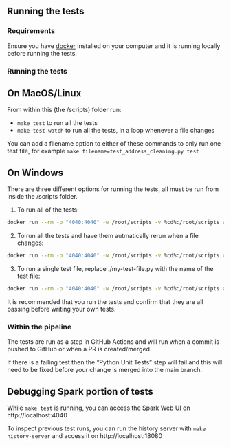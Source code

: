 ## Running the tests

### Requirements

Ensure you have [docker][docker-install] installed on your computer and it is running locally before running the tests.

[docker-install]: https://docs.docker.com/get-docker/

### Running the tests

## On MacOS/Linux

From within this (the /scripts) folder run:
  - `make test` to run all the tests
  - `make test-watch` to run all the tests, in a loop whenever a file changes

You can add a filename option to either of these commands to only run one test file, for example `make filename=test_address_cleaning.py test`

## On Windows
There are three different options for running the tests, all must be run from inside the /scripts folder.

1. To run all of the tests:
```sh
docker run --rm -p "4040:4040" -w /root/scripts -v %cd%:/root/scripts amazon/aws-glue-libs:glue_libs_1.0.0_image_01 /home/aws-glue-libs/bin/gluepytest --durations=0
```

2. To run all the tests and have them autmatically rerun when a file changes:
```sh
docker run --rm -p "4040:4040" -w /root/scripts -v %cd%:/root/scripts amazon/aws-glue-libs:glue_libs_1.0.0_image_01 bash -c 'pip install pytest-watch && pytest-watch'
```

3. To run a single test file, replace ./my-test-file.py with the name of the test file:
```sh
docker run --rm -p "4040:4040" -w /root/scripts -v %cd%:/root/scripts amazon/aws-glue-libs:glue_libs_1.0.0_image_01 /home/aws-glue-libs/bin/gluepytest ./my-test-file.py --durations=0
```

It is recommended that you run the tests and confirm that they are all passing before writing your own tests.

### Within the pipeline

The tests are run as a step in GitHub Actions and will run when a commit is pushed to GitHub or when a PR is created/merged.

If there is a failing test then the “Python Unit Tests” step will fail and this will need to be fixed before your change is merged into the main branch.

## Debugging Spark portion of tests

While `make test` is running, you can access the [Spark Web UI][spark_web_ui] on http://localhost:4040

To inspect previous test runs, you can run the history server with `make history-server` and
access it on http://localhost:18080

[spark_web_ui]: https://spark.apache.org/docs/latest/monitoring.html#web-interfaces
